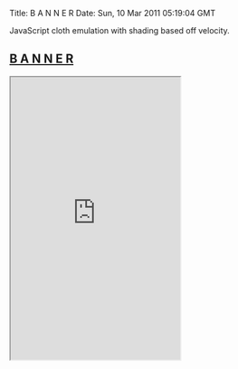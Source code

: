 Title: B A N N E R
Date: Sun, 10 Mar 2011 05:19:04 GMT

JavaScript cloth emulation with shading based off velocity.

## <a href="http://yyolk.github.io/banner" class="fontawesome-external-link">B A N N E R</a>

<iframe src="http://yyolk.github.io/banner" height="500"></iframe>